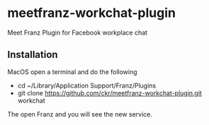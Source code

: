 # meetfranz-workchat-plugin
Meet Franz Plugin for Facebook workplace chat

## Installation

MacOS open a terminal and do the following

* cd  ~/Library/Application Support/Franz/Plugins
* git clone https://github.com/ckr/meetfranz-workchat-plugin.git workchat

The open Franz and you will see the new service.
